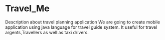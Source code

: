 # Travel_Me
Description about travel planning application
We are going to create mobile application using java language for travel guide system.
It useful for travel argents,Travellers as well as taxi drivers.
